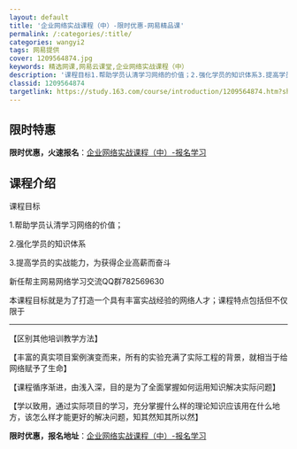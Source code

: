 ```yaml
---
layout: default
title: '企业网络实战课程（中）-限时优惠-网易精品课'
permalink: /:categories/:title/
categories: wangyi2
tags: 网易提供
cover: 1209564874.jpg
keywords: 精选网课,网易云课堂,企业网络实战课程（中）
description: '课程目标1.帮助学员认清学习网络的价值；2.强化学员的知识体系3.提高学员的实战能力，为获得企业高薪而奋斗新任帮主网易网'
classid: 1209564874
targetlink: https://study.163.com/course/introduction/1209564874.htm?share=1&shareId=1025206652&utm_campaign=share&utm_medium=iphoneShare&utm_source=&utm_u=1025206652
---
```


## 限时特惠

**限时优惠，火速报名**：[企业网络实战课程（中）-报名学习](https://study.163.com/course/introduction/1209564874.htm?share=1&shareId=1025206652&utm_campaign=share&utm_medium=iphoneShare&utm_source=&utm_u=1025206652)

## 课程介绍

课程目标

1.帮助学员认清学习网络的价值；

2.强化学员的知识体系

3.提高学员的实战能力，为获得企业高薪而奋斗

新任帮主网易网络学习交流QQ群782569630

本课程目标就是为了打造一个具有丰富实战经验的网络人才；课程特点包括但不仅限于

--------------------------------------------------------------------------------------

【区别其他培训教学方法】

【丰富的真实项目案例演变而来，所有的实验充满了实际工程的背景，就相当于给网络赋予了生命】

【课程循序渐进，由浅入深，目的是为了全面掌握如何运用知识解决实际问题】

【学以致用，通过实际项目的学习，充分掌握什么样的理论知识应该用在什么地方，该怎么样才能更好的解决问题，知其然知其所以然】

**限时优惠，报名地址**：[企业网络实战课程（中）-报名学习](https://study.163.com/course/introduction/1209564874.htm?share=1&shareId=1025206652&utm_campaign=share&utm_medium=iphoneShare&utm_source=&utm_u=1025206652)

